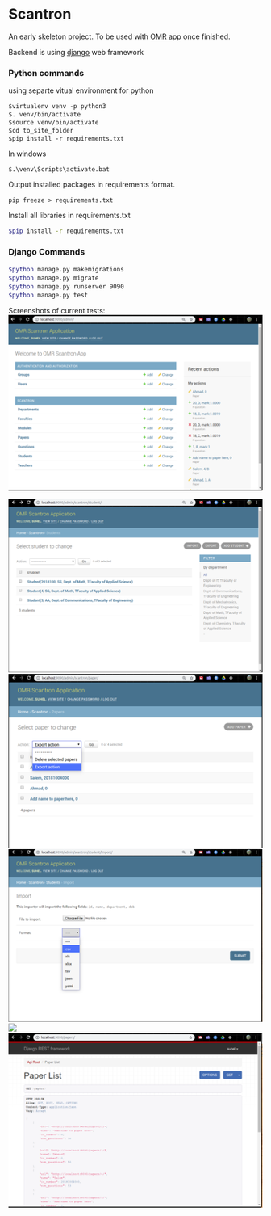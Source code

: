 # Scantron

An early skeleton project. To be used with [OMR app](https://github.com/suhelhammoud/omr) once finished.

Backend is using [django](https://www.djangoproject.com/) web framework

### Python commands

using separte vitual environment for python

```console
$virtualenv venv -p python3
$. venv/bin/activate
$source venv/bin/activate
$cd to_site_folder
$pip install -r requirements.txt
```

In windows

```console
$.\venv\Scripts\activate.bat
```

Output installed packages in requirements format.

```console
pip freeze > requirements.txt
```

Install all libraries in requirements.txt

```bash
$pip install -r requirements.txt

```

### Django Commands

```bash
$python manage.py makemigrations
$python manage.py migrate
$python manage.py runserver 9090
$python manage.py test
```

Screenshots of current tests:
<img src="docs/images/admin.png">

<img src="docs/images/admin_model.png">

<img src="docs/images/export_using_admin_action.png">

<img src="docs/images/import_export.png">

<img src="docs/images/sample_std_detials.png">

<img src="docs/images/sample_rest.png">
